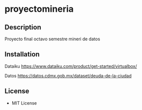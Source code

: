 # proyectomineria

## Description

Proyecto final octavo semestre mineri de datos

## Installation

Dataiku
https://www.dataiku.com/product/get-started/virtualbox/

Datos
https://datos.cdmx.gob.mx/dataset/deuda-de-la-ciudad

## License

* MIT License

